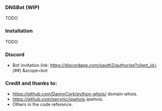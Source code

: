 ### DNSBot (WIP)

TODO

### Installation

TODO

### Discord

* Bot invitation link: https://discordapp.com/oauth2/authorize?client_id= (##) &scope=bot

### Credit and thanks to:

* <https://github.com/DannyCork/python-whois/> domain whois.
* <https://github.com/secynic/ipwhois> ipwhois.
* Others in the code reference.
